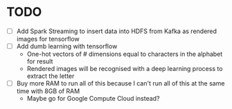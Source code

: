 # TODO

- [ ] Add Spark Streaming to insert data into HDFS from Kafka as rendered images for tensorflow
- [ ] Add dumb learning with tensorflow
    - One-hot vectors of # dimensions equal to characters in the alphabet for result
    - Rendered images will be recognised with a deep learning process to extract the letter
- [ ] Buy more RAM to run all of this because I can't run all of this at the same time with 8GB of RAM
    - Maybe go for Google Compute Cloud instead?